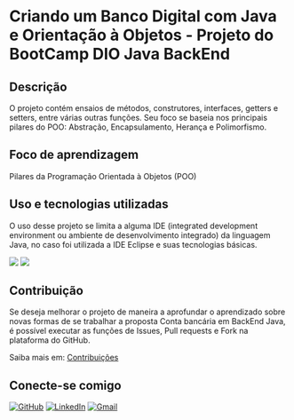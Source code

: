 # Criando um Banco Digital com Java e Orientação à Objetos - Projeto do BootCamp DIO Java BackEnd  
## Descrição
O projeto contém ensaios de métodos, construtores, interfaces, getters e setters, entre várias outras funções. Seu foco se baseia nos principais pilares do POO: Abstração, Encapsulamento, Herança e Polimorfismo.
## Foco de aprendizagem
Pilares da Programação Orientada à Objetos (POO)
## Uso e tecnologias utilizadas
O uso desse projeto se limita a alguma IDE (integrated development environment ou ambiente de desenvolvimento integrado) da linguagem Java, no caso foi utilizada a IDE Eclipse e suas tecnologias básicas.

<img src="https://img.shields.io/badge/Java-A40101.svg?logo=openjdk&logoColor=white" /> <img src="https://img.shields.io/badge/Eclipse-A40101.svg?logo=Eclipse&logoColor=white" />

## Contribuição
Se deseja melhorar o projeto de maneira a aprofundar o aprendizado sobre novas formas de se trabalhar a proposta Conta bancária em BackEnd Java, é possível executar as funções de Issues, Pull requests e Fork na plataforma do GitHub.

Saiba mais em: [Contribuições](https://docs.github.com/pt/get-started/exploring-projects-on-github/contributing-to-a-project)

## Conecte-se comigo
[![GitHub](https://img.shields.io/badge/GitHub-A40101?style=for-the-badge&logo=github&logoColor=white)](https://github.com/Mescxll)
[![LinkedIn](https://img.shields.io/badge/LinkedIn-A40101?style=for-the-badge&logo=linkedin&logoColor=white)](https://www.linkedin.com/in/maria-campos-0a670b2a4/)
[![Gmail](https://img.shields.io/badge/Gmail-A40101?style=for-the-badge&logo=gmail&logoColor=white)](mailto:mariaeduardasantoscampos09@gmail.com)

